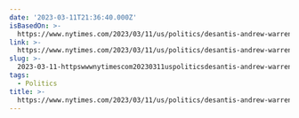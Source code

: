 ```yaml
---
date: '2023-03-11T21:36:40.000Z'
isBasedOn: >-
  https://www.nytimes.com/2023/03/11/us/politics/desantis-andrew-warren-liberal-prosecutor.html
link: >-
  https://www.nytimes.com/2023/03/11/us/politics/desantis-andrew-warren-liberal-prosecutor.html
slug: >-
  2023-03-11-httpswwwnytimescom20230311uspoliticsdesantis-andrew-warren-liberal-prosecutorhtml
tags:
  - Politics
title: >-
  https://www.nytimes.com/2023/03/11/us/politics/desantis-andrew-warren-liberal-prosecutor.html
---
```


